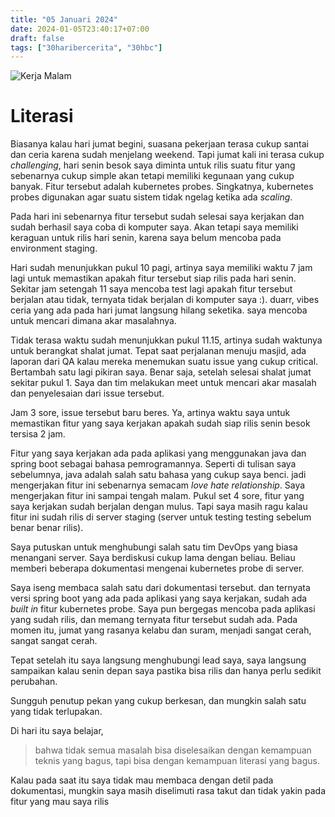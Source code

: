 ```yaml
---
title: "05 Januari 2024"
date: 2024-01-05T23:40:17+07:00
draft: false
tags: ["30haribercerita", "30hbc"]
---
```


![Kerja Malam](https://t3.ftcdn.net/jpg/02/05/30/20/360_F_205302068_DiTlGgS10pUylfDfsk9lGsiyXw82iKCm.jpg)

# Literasi


Biasanya kalau hari jumat begini, suasana pekerjaan terasa cukup santai dan ceria karena sudah menjelang weekend. Tapi jumat kali ini terasa cukup _challenging_, hari senin besok saya diminta untuk rilis suatu fitur yang sebenarnya cukup simple akan tetapi memiliki kegunaan yang cukup banyak. Fitur tersebut adalah kubernetes probes. Singkatnya, kubernetes probes digunakan agar suatu sistem tidak ngelag ketika ada _scaling_.

Pada hari ini sebenarnya fitur tersebut sudah selesai saya kerjakan dan sudah berhasil saya coba di komputer saya. Akan tetapi saya memiliki keraguan untuk rilis hari senin, karena saya belum mencoba pada environment staging.

Hari sudah menunjukkan pukul 10 pagi, artinya saya memiliki waktu 7 jam lagi untuk memastikan apakah fitur tersebut siap rilis pada hari senin. Sekitar jam setengah 11 saya mencoba test lagi apakah fitur tersebut berjalan atau tidak, ternyata tidak berjalan di komputer saya \:). duarr, vibes ceria yang ada pada hari jumat langsung hilang seketika. saya mencoba untuk mencari dimana akar masalahnya.

Tidak terasa waktu sudah menunjukkan pukul 11.15, artinya sudah waktunya untuk berangkat shalat jumat. Tepat saat perjalanan menuju masjid, ada laporan dari QA kalau mereka menemukan suatu issue yang cukup critical. Bertambah satu lagi pikiran saya. Benar saja, setelah selesai shalat jumat sekitar pukul 1. Saya dan tim melakukan meet untuk mencari akar masalah dan penyelesaian dari issue tersebut.

Jam 3 sore, issue tersebut baru beres. Ya, artinya waktu saya untuk memastikan fitur yang saya kerjakan apakah sudah siap rilis senin besok tersisa 2 jam.

Fitur yang saya kerjakan ada pada aplikasi yang menggunakan java dan spring boot sebagai bahasa pemrogramannya. Seperti di tulisan saya sebelumnya, java adalah salah satu bahasa yang cukup saya benci. jadi mengerjakan fitur ini sebenarnya semacam _love hate relationship_. Saya mengerjakan fitur ini sampai tengah malam. Pukul set 4 sore, fitur yang saya kerjakan sudah berjalan dengan mulus. Tapi saya masih ragu kalau fitur ini sudah rilis di server staging (server untuk testing testing sebelum benar benar rilis).

Saya putuskan untuk menghubungi salah satu tim DevOps yang biasa menangani server. Saya berdiskusi cukup lama dengan beliau. Beliau memberi beberapa dokumentasi mengenai kubernetes probe di server. 

Saya iseng membaca salah satu dari dokumentasi tersebut. dan ternyata versi spring boot yang ada pada aplikasi yang saya kerjakan, sudah ada _built in_ fitur kubernetes probe. Saya pun bergegas mencoba pada aplikasi yang sudah rilis, dan memang ternyata fitur tersebut sudah ada. Pada momen itu, jumat yang rasanya kelabu dan suram, menjadi sangat cerah, sangat sangat cerah.

Tepat setelah itu saya langsung menghubungi lead saya, saya langsung sampaikan kalau senin depan saya pastika bisa rilis dan hanya perlu sedikit perubahan.

Sungguh penutup pekan yang cukup berkesan, dan mungkin salah satu yang tidak terlupakan.

Di hari itu saya belajar, 
>bahwa tidak semua masalah bisa diselesaikan dengan kemampuan teknis yang bagus, tapi bisa dengan kemampuan literasi yang bagus. 

Kalau pada saat itu saya tidak mau membaca dengan detil pada dokumentasi, mungkin saya masih diselimuti rasa takut dan tidak yakin pada fitur yang mau saya rilis